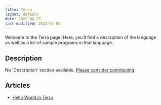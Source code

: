 ```yaml
---
title: Terra
layout: default
date: 2022-04-28
last-modified: 2023-04-09
---
```


Welcome to the Terra page! Here, you'll find a description of the language as well as a list of sample programs in that language.

## Description

No 'Description' section available. [Please consider contributing](https://github.com/TheRenegadeCoder/sample-programs-website).

## Articles

- [Hello World in Terra](https://sampleprograms.io/projects/hello-world/terra)
